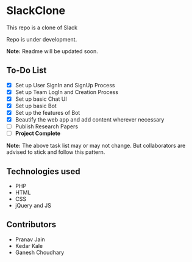 # SlackClone
This repo is a clone of Slack

Repo is under development.

**Note:** Readme will be updated soon.

## To-Do List

- [X] Set up User SignIn and SignUp Process
- [X] Set up Team LogIn and Creation Process
- [X] Set up basic Chat UI
- [X] Set up basic Bot
- [X] Set up the features of Bot
- [X] Beautify the web app and add content wherever necessary
- [ ] Publish Research Papers
- [ ] **Project Complete**

**Note:** The above task list may or may not change. But collaborators are advised to stick and follow this pattern.
 
## Technologies used

* PHP
* HTML
* CSS
* jQuery and JS

## Contributors

* Pranav Jain
* Kedar Kale
* Ganesh Choudhary
